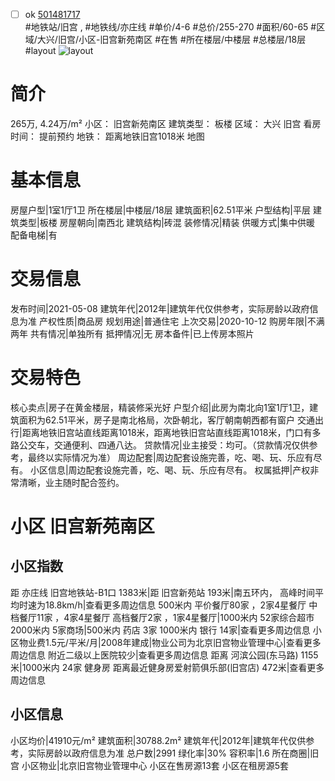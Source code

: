 - [ ] ok [501481717](https://bj.5i5j.com/ershoufang/501481717.html)  
 #地铁站/旧宫 ,  #地铁线/亦庄线
#单价/4-6 #总价/255-270 #面积/60-65   #区域/大兴/旧宫/小区-旧宫新苑南区 #在售 #所在楼层/中楼层 #总楼层/18层 #layout 
![layout](http://image2a.5i5j.com/bdir/layout/8c031d4cc21b4e48adfb0797ac906576.jpg_P5.jpg) 
# 简介 
 265万,  4.24万/m² 
小区： 旧宫新苑南区
建筑类型： 板楼
区域： 大兴 旧宫
看房时间： 提前预约
地铁： 距离地铁旧宫1018米 地图
# 基本信息 
 房屋户型|1室1厅1卫
所在楼层|中楼层/18层
建筑面积|62.51平米
户型结构|平层
建筑类型|板楼
房屋朝向|南西北
建筑结构|砖混
装修情况|精装
供暖方式|集中供暖
配备电梯|有
# 交易信息 
 发布时间|2021-05-08
建筑年代|2012年|建筑年代仅供参考，实际房龄以政府信息为准
产权性质|商品房
规划用途|普通住宅
上次交易|2020-10-12
购房年限|不满两年
共有情况|单独所有
抵押情况|无
房本备件|已上传房本照片
# 交易特色 
 核心卖点|房子在黄金楼层，精装修采光好
户型介绍|此房为南北向1室1厅1卫，建筑面积为62.51平米，房子是南北格局，次卧朝北，客厅朝南朝西都有窗户
交通出行|距离地铁旧宫站直线距离1018米，距离地铁旧宫站直线距离1018米，门口有多路公交车，交通便利、四通八达。
贷款情况|业主接受：均可。（贷款情况仅供参考，最终以实际情况为准）
周边配套|周边配套设施完善，吃、喝、玩、乐应有尽有。
小区信息|周边配套设施完善，吃、喝、玩、乐应有尽有。
权属抵押|产权非常清晰，业主随时配合签约。
# 小区 旧宫新苑南区
## 小区指数 
 距 亦庄线 旧宫地铁站-B1口 1383米|距 旧宫新苑站 193米|南五环内， 高峰时间平均时速为18.8km/h|查看更多周边信息
500米内 平价餐厅80家 ，2家4星餐厅
中档餐厅11家 ，4家4星餐厅
高档餐厅2家 ，1家4星餐厅|1000米内 52家综合超市
2000米内 5家商场|500米内 药店 3家
1000米内 银行 14家|查看更多周边信息
小区物业费1.5元/平米/月|2008年建成|物业公司为北京旧宫物业管理中心|查看更多周边信息
附近二级以上医院较少|查看更多周边信息
距离 河滨公园(东马路) 1155米|1000米内 24家 健身房
距离最近健身房爱射箭俱乐部(旧宫店) 472米|查看更多周边信息
## 小区信息 
 小区均价|41910元/m²
建筑面积|30788.2m²
建筑年代|2012年|建筑年代仅供参考，实际房龄以政府信息为准
总户数|2991
绿化率|30%
容积率|1.6
所在商圈|旧宫
小区物业|北京旧宫物业管理中心
小区在售房源13套
小区在租房源5套
